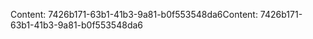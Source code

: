 <span data-ttu-id="fe357-101">Content: 7426b171-63b1-41b3-9a81-b0f553548da6</span><span class="sxs-lookup"><span data-stu-id="fe357-101">Content: 7426b171-63b1-41b3-9a81-b0f553548da6</span></span>